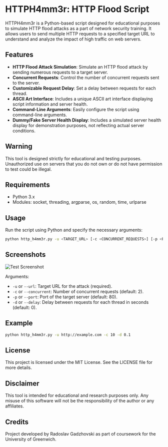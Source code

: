 
# HTTPH4mm3r: HTTP Flood Script

HTTPH4mm3r is a Python-based script designed for educational purposes to simulate HTTP flood attacks as a part of network security training. It allows users to send multiple HTTP requests to a specified target URL to understand and analyze the impact of high traffic on web servers.

## Features

- **HTTP Flood Attack Simulation**: Simulate an HTTP flood attack by sending numerous requests to a target server.
- **Concurrent Requests**: Control the number of concurrent requests sent to the server.
- **Customizable Request Delay**: Set a delay between requests for each thread.
- **ASCII Art Interface**: Includes a unique ASCII art interface displaying script information and server health.
- **Command-Line Arguments**: Easily configure the script using command-line arguments.
- **Dummy/Fake Server Health Display**: Includes a simulated server health display for demonstration purposes, not reflecting actual server conditions.

## Warning

This tool is designed strictly for educational and testing purposes. Unauthorized use on servers that you do not own or do not have permission to test could be illegal.

## Requirements

- Python 3.x
- Modules: socket, threading, argparse, os, random, time, urlparse

## Usage

Run the script using Python and specify the necessary arguments:

```bash
python http_h4mm3r.py -u <TARGET_URL> [-c <CONCURRENT_REQUESTS>] [-p <PORT>] [-d <DELAY>]
```
## Screenshots

![Test Screenshot]([URL_OF_YOUR_IMAGE](main/test.png))

Arguments:
- `-u` or `--url`: Target URL for the attack (required).
- `-c` or `--concurrent`: Number of concurrent requests (default: 2).
- `-p` or `--port`: Port of the target server (default: 80).
- `-d` or `--delay`: Delay between requests for each thread in seconds (default: 0).

## Example

```bash
python http_h4mm3r.py -u http://example.com -c 10 -d 0.1
```

## License

This project is licensed under the MIT License. See the LICENSE file for more details.

## Disclaimer

This tool is intended for educational and research purposes only. Any misuse of this software will not be the responsibility of the author or any affiliates.

## Credits

Project developed by Radoslav Gadzhovski as part of coursework for the University of Greenwich.
